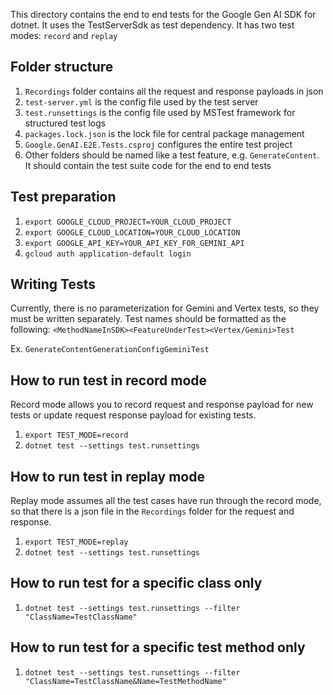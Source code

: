 This directory contains the end to end tests for the Google Gen AI SDK for
dotnet. It uses the TestServerSdk as test dependency. It has two test modes:
`record` and `replay`

## Folder structure
1. `Recordings` folder contains all the request and response payloads in json
2. `test-server.yml` is the config file used by the test server
3. `test.runsettings` is the config file used by MSTest framework for structured
test logs
4. `packages.lock.json` is the lock file for central package management
5. `Google.GenAI.E2E.Tests.csproj` configures the entire test project
6. Other folders should be named like a test feature, e.g. `GenerateContent`. It
should contain the test suite code for the end to end tests

## Test preparation
1. `export GOOGLE_CLOUD_PROJECT=YOUR_CLOUD_PROJECT`
2. `export GOOGLE_CLOUD_LOCATION=YOUR_CLOUD_LOCATION`
3. `export GOOGLE_API_KEY=YOUR_API_KEY_FOR_GEMINI_API`
4. `gcloud auth application-default login`

## Writing Tests
Currently, there is no parameterization for Gemini and Vertex tests, so they
must be written separately. Test names should be formatted as the following:
`<MethodNameInSDK><FeatureUnderTest><Vertex/Gemini>Test`

Ex. `GenerateContentGenerationConfigGeminiTest`

## How to run test in record mode
Record mode allows you to record request and response payload for new tests or
update request response payload for existing tests.

1. `export TEST_MODE=record`
2. `dotnet test --settings test.runsettings`

## How to run test in replay mode
Replay mode assumes all the test cases have run through the record mode, so that
there is a json file in the `Recordings` folder for the request and response.

1. `export TEST_MODE=replay`
2. `dotnet test --settings test.runsettings`

## How to run test for a specific class only
1. `dotnet test --settings test.runsettings --filter "ClassName=TestClassName"`

## How to run test for a specific test method only
1. `dotnet test --settings test.runsettings --filter "ClassName=TestClassName&Name=TestMethodName"`

